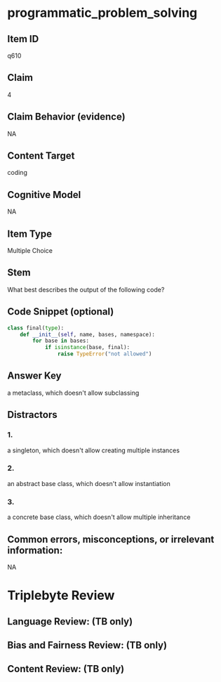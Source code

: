 # programmatic_problem_solving

## Item ID
q610

## Claim
4

## Claim Behavior (evidence)
NA

## Content Target
coding

## Cognitive Model
NA

## Item Type
Multiple Choice

## Stem
What best describes the output of the following code?

## Code Snippet (optional)
```python
class final(type): 
    def __init__(self, name, bases, namespace): 
        for base in bases: 
            if isinstance(base, final): 
                raise TypeError("not allowed")
```

## Answer Key
a metaclass, which doesn't allow subclassing

## Distractors

### 1.
a singleton, which doesn't allow creating multiple instances

### 2.
an abstract base class, which doesn't allow instantiation

### 3.
a concrete base class, which doesn't allow multiple inheritance

## Common errors, misconceptions, or irrelevant information:
NA

# Triplebyte Review


## Language Review: (TB only)


## Bias and Fairness Review: (TB only)


## Content Review: (TB only)

